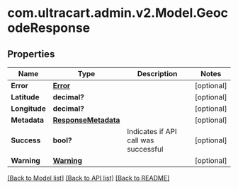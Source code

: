 # com.ultracart.admin.v2.Model.GeocodeResponse
## Properties

Name | Type | Description | Notes
------------ | ------------- | ------------- | -------------
**Error** | [**Error**](Error.md) |  | [optional] 
**Latitude** | **decimal?** |  | [optional] 
**Longitude** | **decimal?** |  | [optional] 
**Metadata** | [**ResponseMetadata**](ResponseMetadata.md) |  | [optional] 
**Success** | **bool?** | Indicates if API call was successful | [optional] 
**Warning** | [**Warning**](Warning.md) |  | [optional] 


[[Back to Model list]](../README.md#documentation-for-models) [[Back to API list]](../README.md#documentation-for-api-endpoints) [[Back to README]](../README.md)

